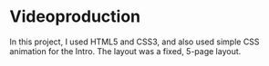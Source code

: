 # Videoproduction

In this project, I used HTML5 and CSS3, and also used simple CSS animation for the Intro. 
The layout was a fixed, 5-page layout.

